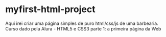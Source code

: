 # myfirst-html-project

Aqui irei criar uma página simples de puro html/css/js de uma barbearia. Curso dado pela Alura - HTML5 e CSS3 parte 1: a primeira página da Web
